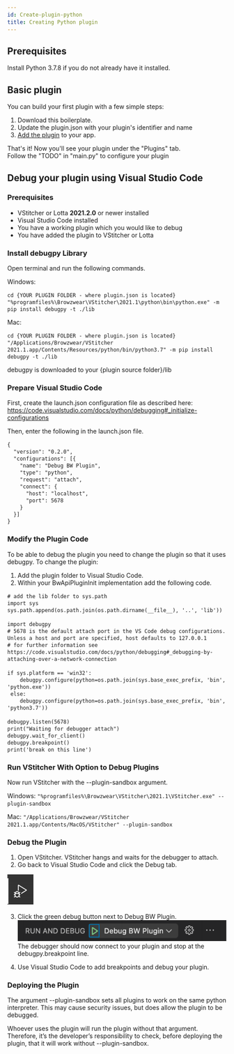```yaml
---
id: Create-plugin-python
title: Creating Python plugin
---
```


## Prerequisites
Install Python 3.7.8 if you do not already have it installed. </br>

## Basic plugin
You can build your first plugin with a few simple steps:
1. Download this boilerplate.
2. Update the plugin.json with your plugin's identifier and name
3. [Add the plugin](Development) to your app.

That's it! Now you'll see your plugin under the "Plugins" tab. <br>
Follow the "TODO" in "main.py" to configure your plugin


## Debug your plugin using Visual Studio Code

### Prerequisites

- VStitcher or Lotta **2021.2.0** or newer installed
- Visual Studio Code installed
- You have a working plugin which you would like to debug
- You have added the plugin to VStitcher or Lotta

### Install debugpy Library
Open terminal and run the following commands.

Windows:
```
cd {YOUR PLUGIN FOLDER - where plugin.json is located}
"%programfiles%\Browzwear\VStitcher\2021.1\python\bin\python.exe" -m pip install debugpy -t ./lib
```

Mac:
```
cd {YOUR PLUGIN FOLDER - where plugin.json is located}
"/Applications/Browzwear/VStitcher 2021.1.app/Contents/Resources/python/bin/python3.7" -m pip install debugpy -t ./lib
```

debugpy is downloaded to your {plugin source folder}/lib


### Prepare Visual Studio Code
First, create the launch.json configuration file as described here: https://code.visualstudio.com/docs/python/debugging#_initialize-configurations

Then, enter the following in the launch.json file.
``` JS
{
  "version": "0.2.0",
  "configurations": [{
    "name": "Debug BW Plugin",
    "type": "python",
    "request": "attach",
    "connect": {
      "host": "localhost",
      "port": 5678
    }
  }]
}
```

### Modify the Plugin Code

To be able to debug the plugin you need to change the plugin so that it uses debugpy.
To change the plugin:

1. Add the plugin folder to Visual Studio Code.
2. Within your BwApiPluginInit implementation add the following code.
``` PY
# add the lib folder to sys.path
import sys
sys.path.append(os.path.join(os.path.dirname(__file__), '..', 'lib'))

import debugpy
# 5678 is the default attach port in the VS Code debug configurations. Unless a host and port are specified, host defaults to 127.0.0.1
# for further information see https://code.visualstudio.com/docs/python/debugging#_debugging-by-attaching-over-a-network-connection

if sys.platform == 'win32':
    debugpy.configure(python=os.path.join(sys.base_exec_prefix, 'bin', 'python.exe'))
 else:
    debugpy.configure(python=os.path.join(sys.base_exec_prefix, 'bin', 'python3.7'))

debugpy.listen(5678)
print("Waiting for debugger attach")
debugpy.wait_for_client()
debugpy.breakpoint()
print('break on this line')
```

### Run VStitcher With Option to Debug Plugins

Now run VStitcher with the --plugin-sandbox argument.

Windows:
`"%programfiles%\Browzwear\VStitcher\2021.1\VStitcher.exe" --plugin-sandbox`

Mac:
`"/Applications/Browzwear/VStitcher 2021.1.app/Contents/MacOS/VStitcher" --plugin-sandbox`

### Debug the Plugin

1. Open VStitcher. VStitcher hangs and waits for the debugger to attach.
2. Go back to Visual Studio Code and click the Debug tab.

![](../assets/create-plugin-python/debug.png)

3. Click the green debug button next to Debug BW Plugin.
![](../assets/create-plugin-python/run-and-debug.png)
The debugger should now connect to your plugin and stop at the debugpy.breakpoint line.

4. Use Visual Studio Code to add breakpoints and debug your plugin.

### Deploying the Plugin

The argument --plugin-sandbox sets all plugins to work on the same python interpreter. This may cause security issues, but does allow the plugin to be debugged.

Whoever uses the plugin will run the plugin without that argument. Therefore, it’s the developer’s responsibility to check, before deploying the plugin, that it will work without --plugin-sandbox.  
